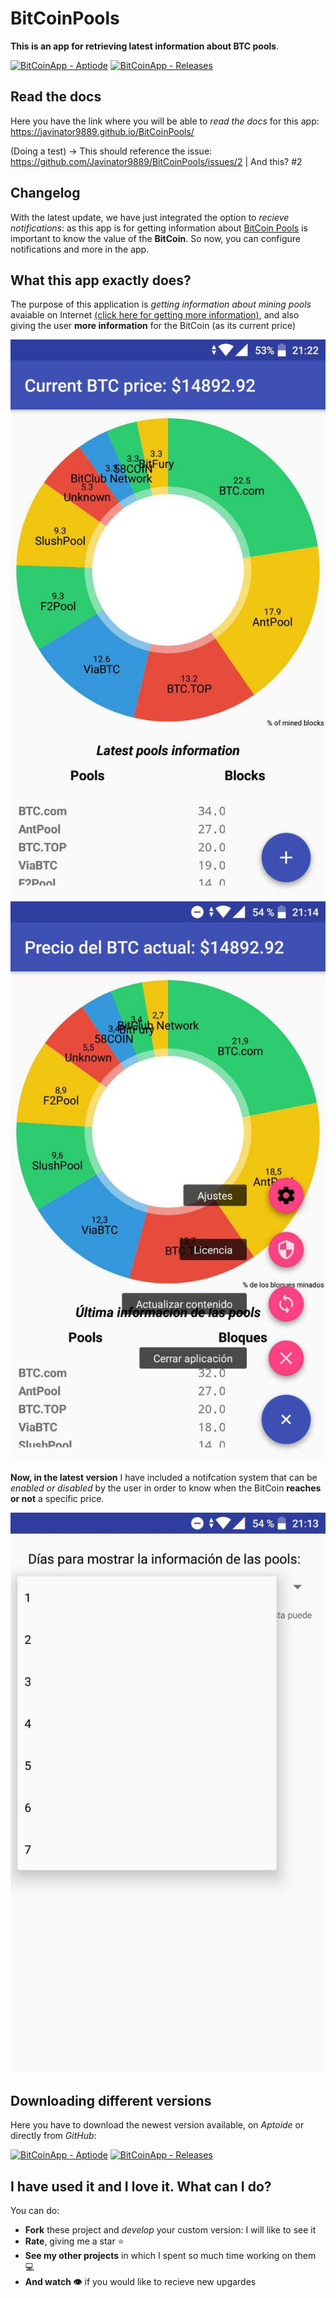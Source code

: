 # BitCoinPools

**This is an app for retrieving latest information about BTC pools**.

[![BitCoinApp - Aptiode](https://img.shields.io/badge/Download%20-Aptoide-green.svg)](https://goo.gl/5sqsNP)
[![BitCoinApp - Releases](https://img.shields.io/badge/Download%20-GitHub%20APK-green.svg)](https://goo.gl/qeaU85)

## Read the docs

Here you have the link where you will be able to *read the docs* for this app: https://javinator9889.github.io/BitCoinPools/

(Doing a test) -> This should reference the issue: https://github.com/Javinator9889/BitCoinPools/issues/2 | And this? #2

## Changelog 

With the latest update, we have just integrated the option to *recieve notifications*: as this app is for getting information about [BitCoin Pools](https://en.wikipedia.org/wiki/Mining_pool) is important to know the value of the **BitCoin**. So now, you can configure notifications and more in the app.

## What this app exactly does?

The purpose of this application is *getting information about mining pools* avaiable on Internet [(click here for getting more information)](https://en.wikipedia.org/wiki/Mining_pool), and also giving the user **more information** for the BitCoin (as its current price)

![Interface](https://github.com/Javinator9889/BitCoinPools/blob/master/screenshots/englishinterface.jpg)
![Buttons](https://github.com/Javinator9889/BitCoinPools/blob/master/screenshots/buttons.jpg)

**Now, in the latest version** I have included a notifcation system that can be *enabled or disabled* by the user in order to know when the BitCoin **reaches or not** a specific price.

![Settings](https://github.com/Javinator9889/BitCoinPools/blob/master/screenshots/choosingdays.jpg)

## Downloading different versions

Here you have to download the newest version available, on *Aptoide* or directly from *GitHub*:

[![BitCoinApp - Aptiode](https://img.shields.io/badge/Download%20-Aptoide-green.svg)](https://goo.gl/5sqsNP)
[![BitCoinApp - Releases](https://img.shields.io/badge/Download%20-GitHub%20APK-green.svg)](https://goo.gl/qeaU85)

## I have used it and I love it. What can I do?

You can do:
+ **Fork** these project and *develop* your custom version: I will like to see it
+ **Rate**, giving me a star ⭐️
+ **See my other projects** in which I spent so much time working on them 💻
+ **And watch 👁** if you would like to recieve new upgardes
